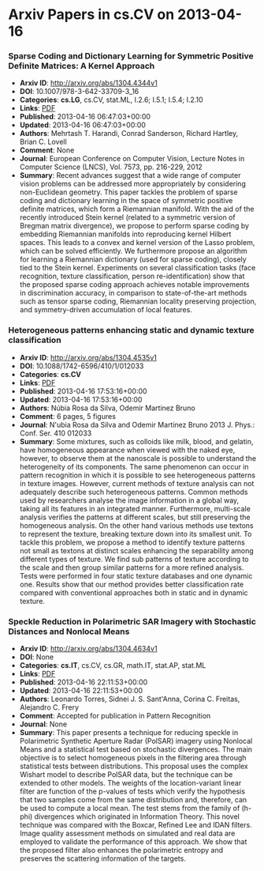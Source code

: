 # Arxiv Papers in cs.CV on 2013-04-16
### Sparse Coding and Dictionary Learning for Symmetric Positive Definite Matrices: A Kernel Approach
- **Arxiv ID**: http://arxiv.org/abs/1304.4344v1
- **DOI**: 10.1007/978-3-642-33709-3_16
- **Categories**: **cs.LG**, cs.CV, stat.ML, I.2.6; I.5.1; I.5.4; I.2.10
- **Links**: [PDF](http://arxiv.org/pdf/1304.4344v1)
- **Published**: 2013-04-16 06:47:03+00:00
- **Updated**: 2013-04-16 06:47:03+00:00
- **Authors**: Mehrtash T. Harandi, Conrad Sanderson, Richard Hartley, Brian C. Lovell
- **Comment**: None
- **Journal**: European Conference on Computer Vision, Lecture Notes in Computer
  Science (LNCS), Vol. 7573, pp. 216-229, 2012
- **Summary**: Recent advances suggest that a wide range of computer vision problems can be addressed more appropriately by considering non-Euclidean geometry. This paper tackles the problem of sparse coding and dictionary learning in the space of symmetric positive definite matrices, which form a Riemannian manifold. With the aid of the recently introduced Stein kernel (related to a symmetric version of Bregman matrix divergence), we propose to perform sparse coding by embedding Riemannian manifolds into reproducing kernel Hilbert spaces. This leads to a convex and kernel version of the Lasso problem, which can be solved efficiently. We furthermore propose an algorithm for learning a Riemannian dictionary (used for sparse coding), closely tied to the Stein kernel. Experiments on several classification tasks (face recognition, texture classification, person re-identification) show that the proposed sparse coding approach achieves notable improvements in discrimination accuracy, in comparison to state-of-the-art methods such as tensor sparse coding, Riemannian locality preserving projection, and symmetry-driven accumulation of local features.



### Heterogeneous patterns enhancing static and dynamic texture classification
- **Arxiv ID**: http://arxiv.org/abs/1304.4535v1
- **DOI**: 10.1088/1742-6596/410/1/012033
- **Categories**: **cs.CV**
- **Links**: [PDF](http://arxiv.org/pdf/1304.4535v1)
- **Published**: 2013-04-16 17:53:16+00:00
- **Updated**: 2013-04-16 17:53:16+00:00
- **Authors**: Núbia Rosa da Silva, Odemir Martinez Bruno
- **Comment**: 6 pages, 5 figures
- **Journal**: N\'ubia Rosa da Silva and Odemir Martinez Bruno 2013 J. Phys.:
  Conf. Ser. 410 012033
- **Summary**: Some mixtures, such as colloids like milk, blood, and gelatin, have homogeneous appearance when viewed with the naked eye, however, to observe them at the nanoscale is possible to understand the heterogeneity of its components. The same phenomenon can occur in pattern recognition in which it is possible to see heterogeneous patterns in texture images. However, current methods of texture analysis can not adequately describe such heterogeneous patterns. Common methods used by researchers analyse the image information in a global way, taking all its features in an integrated manner. Furthermore, multi-scale analysis verifies the patterns at different scales, but still preserving the homogeneous analysis. On the other hand various methods use textons to represent the texture, breaking texture down into its smallest unit. To tackle this problem, we propose a method to identify texture patterns not small as textons at distinct scales enhancing the separability among different types of texture. We find sub patterns of texture according to the scale and then group similar patterns for a more refined analysis. Tests were performed in four static texture databases and one dynamic one. Results show that our method provides better classification rate compared with conventional approaches both in static and in dynamic texture.



### Speckle Reduction in Polarimetric SAR Imagery with Stochastic Distances and Nonlocal Means
- **Arxiv ID**: http://arxiv.org/abs/1304.4634v1
- **DOI**: None
- **Categories**: **cs.IT**, cs.CV, cs.GR, math.IT, stat.AP, stat.ML
- **Links**: [PDF](http://arxiv.org/pdf/1304.4634v1)
- **Published**: 2013-04-16 22:11:53+00:00
- **Updated**: 2013-04-16 22:11:53+00:00
- **Authors**: Leonardo Torres, Sidnei J. S. Sant'Anna, Corina C. Freitas, Alejandro C. Frery
- **Comment**: Accepted for publication in Pattern Recognition
- **Journal**: None
- **Summary**: This paper presents a technique for reducing speckle in Polarimetric Synthetic Aperture Radar (PolSAR) imagery using Nonlocal Means and a statistical test based on stochastic divergences. The main objective is to select homogeneous pixels in the filtering area through statistical tests between distributions. This proposal uses the complex Wishart model to describe PolSAR data, but the technique can be extended to other models. The weights of the location-variant linear filter are function of the p-values of tests which verify the hypothesis that two samples come from the same distribution and, therefore, can be used to compute a local mean. The test stems from the family of (h-phi) divergences which originated in Information Theory. This novel technique was compared with the Boxcar, Refined Lee and IDAN filters. Image quality assessment methods on simulated and real data are employed to validate the performance of this approach. We show that the proposed filter also enhances the polarimetric entropy and preserves the scattering information of the targets.



